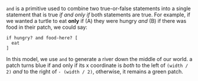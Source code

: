 `and` is a primitive used to combine two true-or-false statements into a single statement that is true *if and only if* both statements are true. For example, if we wanted a turtle to eat **only** if (A) they were hungry *and* (B) if there was food in their patch, we could say:



```
if hungry? and food-here? [
  eat
]
```



In this model, we use `and` to generate a river down the middle of our world. a patch turns blue if and only if its x coordinate is *both* to the left of `(width / 2)` *and* to the right of `- (width / 2)`, otherwise, it remains a green patch.
